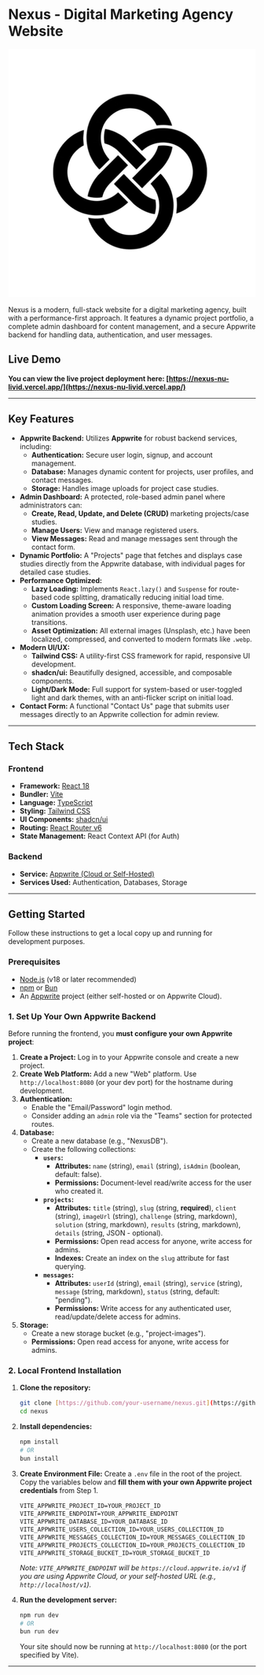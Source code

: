 # Nexus - Digital Marketing Agency Website

![Nexus Logo](public/LogoAbout.png)

Nexus is a modern, full-stack website for a digital marketing agency, built with a performance-first approach. It features a dynamic project portfolio, a complete admin dashboard for content management, and a secure Appwrite backend for handling data, authentication, and user messages.

## Live Demo

**You can view the live project deployment here: [https://nexus-nu-livid.vercel.app/](https://nexus-nu-livid.vercel.app/)**

---

## Key Features

- **Appwrite Backend:** Utilizes **Appwrite** for robust backend services, including:
  - **Authentication:** Secure user login, signup, and account management.
  - **Database:** Manages dynamic content for projects, user profiles, and contact messages.
  - **Storage:** Handles image uploads for project case studies.
- **Admin Dashboard:** A protected, role-based admin panel where administrators can:
  - **Create, Read, Update, and Delete (CRUD)** marketing projects/case studies.
  - **Manage Users:** View and manage registered users.
  - **View Messages:** Read and manage messages sent through the contact form.
- **Dynamic Portfolio:** A "Projects" page that fetches and displays case studies directly from the Appwrite database, with individual pages for detailed case studies.
- **Performance Optimized:**
  - **Lazy Loading:** Implements `React.lazy()` and `Suspense` for route-based code splitting, dramatically reducing initial load time.
  - **Custom Loading Screen:** A responsive, theme-aware loading animation provides a smooth user experience during page transitions.
  - **Asset Optimization:** All external images (Unsplash, etc.) have been localized, compressed, and converted to modern formats like `.webp`.
- **Modern UI/UX:**
  - **Tailwind CSS:** A utility-first CSS framework for rapid, responsive UI development.
  - **shadcn/ui:** Beautifully designed, accessible, and composable components.
  - **Light/Dark Mode:** Full support for system-based or user-toggled light and dark themes, with an anti-flicker script on initial load.
- **Contact Form:** A functional "Contact Us" page that submits user messages directly to an Appwrite collection for admin review.

---

## Tech Stack

### Frontend

- **Framework:** [React 18](https://reactjs.org/)
- **Bundler:** [Vite](https://vitejs.dev/)
- **Language:** [TypeScript](https://www.typescriptlang.org/)
- **Styling:** [Tailwind CSS](https://tailwindcss.com/)
- **UI Components:** [shadcn/ui](https://ui.shadcn.com/)
- **Routing:** [React Router v6](https://reactrouter.com/)
- **State Management:** React Context API (for Auth)

### Backend

- **Service:** [Appwrite (Cloud or Self-Hosted)](https://appwrite.io/)
- **Services Used:** Authentication, Databases, Storage

---

## Getting Started

Follow these instructions to get a local copy up and running for development purposes.

### Prerequisites

- [Node.js](https://nodejs.org/en/) (v18 or later recommended)
- [npm](https://www.npmjs.com/) or [Bun](https://bun.sh/)
- An [Appwrite](https://appwrite.io/) project (either self-hosted or on Appwrite Cloud).

### 1. Set Up Your Own Appwrite Backend

Before running the frontend, you **must configure your own Appwrite project**:

1.  **Create a Project:** Log in to your Appwrite console and create a new project.
2.  **Create Web Platform:** Add a new "Web" platform. Use `http://localhost:8080` (or your dev port) for the hostname during development.
3.  **Authentication:**
    - Enable the "Email/Password" login method.
    - Consider adding an `admin` role via the "Teams" section for protected routes.
4.  **Database:**
    - Create a new database (e.g., "NexusDB").
    - Create the following collections:
      - **`users`:**
        - **Attributes:** `name` (string), `email` (string), `isAdmin` (boolean, default: false).
        - **Permissions:** Document-level read/write access for the user who created it.
      - **`projects`:**
        - **Attributes:** `title` (string), `slug` (string, **required**), `client` (string), `imageUrl` (string), `challenge` (string, markdown), `solution` (string, markdown), `results` (string, markdown), `details` (string, JSON - optional).
        - **Permissions:** Open read access for anyone, write access for admins.
        - **Indexes:** Create an index on the `slug` attribute for fast querying.
      - **`messages`:**
        - **Attributes:** `userId` (string), `email` (string), `service` (string), `message` (string, markdown), `status` (string, default: "pending").
        - **Permissions:** Write access for any authenticated user, read/update/delete access for admins.
5.  **Storage:**
    - Create a new storage bucket (e.g., "project-images").
    - **Permissions:** Open read access for anyone, write access for admins.

### 2. Local Frontend Installation

1.  **Clone the repository:**

    ```sh
    git clone [https://github.com/your-username/nexus.git](https://github.com/your-username/nexus.git)
    cd nexus
    ```

2.  **Install dependencies:**

    ```sh
    npm install
    # OR
    bun install
    ```

3.  **Create Environment File:**
    Create a `.env` file in the root of the project. Copy the variables below and **fill them with your own Appwrite project credentials** from Step 1.

    ```.env
    VITE_APPWRITE_PROJECT_ID=YOUR_PROJECT_ID
    VITE_APPWRITE_ENDPOINT=YOUR_APPWRITE_ENDPOINT
    VITE_APPWRITE_DATABASE_ID=YOUR_DATABASE_ID
    VITE_APPWRITE_USERS_COLLECTION_ID=YOUR_USERS_COLLECTION_ID
    VITE_APPWRITE_MESSAGES_COLLECTION_ID=YOUR_MESSAGES_COLLECTION_ID
    VITE_APPWRITE_PROJECTS_COLLECTION_ID=YOUR_PROJECTS_COLLECTION_ID
    VITE_APPWRITE_STORAGE_BUCKET_ID=YOUR_STORAGE_BUCKET_ID
    ```

    _Note: `VITE_APPWRITE_ENDPOINT` will be `https://cloud.appwrite.io/v1` if you are using Appwrite Cloud, or your self-hosted URL (e.g., `http://localhost/v1`)._

4.  **Run the development server:**
    ```sh
    npm run dev
    # OR
    bun run dev
    ```
    Your site should now be running at `http://localhost:8080` (or the port specified by Vite).

---
